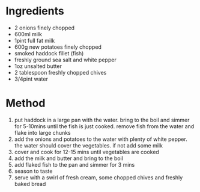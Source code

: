 # Ingredients

-   2 onions finely chopped
-   600ml milk
-   1pint full fat milk
-   600g new potatoes finely chopped
-   smoked haddock fillet (fish)
-   freshly ground sea salt and white pepper
-   1oz unsalted butter
-   2 tablespoon freshly chopped chives
-   3/4pint water

# Method

1.  put haddock in a large pan with the water. bring to the boil and simmer for 5-10mins until the fish is just cooked. remove fish from the water and flake into large chunks
2.  add the onions and potatoes to the water with plenty of white pepper. the water should cover the vegetables. if not add some milk
3.  cover and cook for 12-15 mins until vegetables are cooked
4.  add the milk and butter and bring to the boil
5.  add flaked fish to the pan and simmer for 3 mins
6.  season to taste
7.  serve with a swirl of fresh cream, some chopped chives and freshly baked bread

